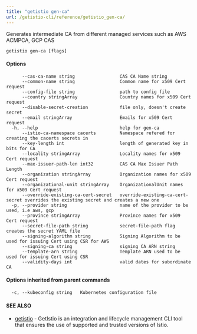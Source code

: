```yaml
---
title: "getistio gen-ca"
url: /getistio-cli/reference/getistio_gen-ca/
---
```


Generates intermediate CA from different managed services such as AWS ACMPCA, GCP CAS

```
getistio gen-ca [flags]
```

#### Options

```
      --cas-ca-name string                 CAS CA Name string
      --common-name string                 Common name for x509 Cert request
      --config-file string                 path to config file
      --country stringArray                Country names for x509 Cert request
      --disable-secret-creation            file only, doesn't create secret
      --email stringArray                  Emails for x509 Cert request
  -h, --help                               help for gen-ca
      --istio-ca-namespace cacerts         Namespace refered for creating the cacerts secrets in
      --key-length int                     length of generated key in bits for CA
      --locality stringArray               Locality names for x509 Cert request
      --max-issuer-path-len int32          CAS CA Max Issuer Path Length
      --organization stringArray           Organization names for x509 Cert request
      --organizational-unit stringArray    OrganizationalUnit names for x509 Cert request
      --override-existing-ca-cert-secret   override-existing-ca-cert-secret overrides the existing secret and creates a new one
  -p, --provider string                    name of the provider to be used, i.e aws, gcp
      --province stringArray               Province names for x509 Cert request
      --secret-file-path string            secret-file-path flag creates the secret YAML file
      --signing-algorithm string           Signing Algorithm to be used for issuing Cert using CSR for AWS
      --signing-ca string                  signing CA ARN string
      --template-arn string                Template ARN used to be used for issuing Cert using CSR
      --validity-days int                  valid dates for subordinate CA
```

#### Options inherited from parent commands

```
  -c, --kubeconfig string   Kubernetes configuration file
```

#### SEE ALSO

* [getistio](/getistio-cli/reference/getistio/)	 - GetIstio is an integration and lifecycle management CLI tool that ensures the use of supported and trusted versions of Istio.

